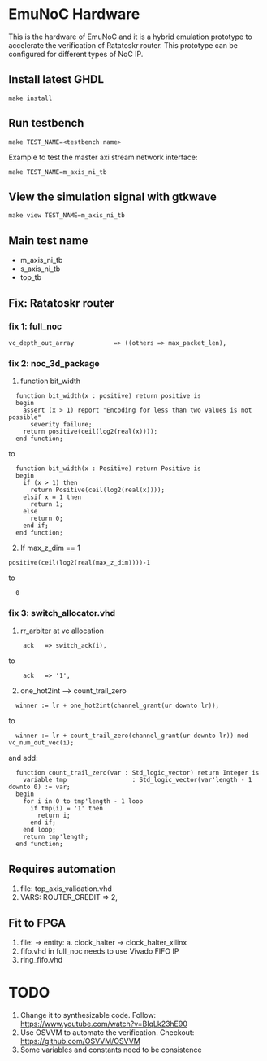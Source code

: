 # EmuNoC Hardware
This is the hardware of EmuNoC and it is a hybrid emulation prototype to accelerate the verification of Ratatoskr router. This prototype can be configured for different types of NoC IP.

## Install latest GHDL
```
make install
```

## Run testbench
```
make TEST_NAME=<testbench name>
```

Example to test the master axi stream network interface:
```
make TEST_NAME=m_axis_ni_tb
```

## View the simulation signal with gtkwave
```
make view TEST_NAME=m_axis_ni_tb
```

## Main test name
- m_axis_ni_tb
- s_axis_ni_tb
- top_tb


## Fix: Ratatoskr router

### fix 1: full_noc

```
vc_depth_out_array           => ((others => max_packet_len),
```

### fix 2: noc_3d_package

1. function bit_width

```
  function bit_width(x : positive) return positive is
  begin
    assert (x > 1) report "Encoding for less than two values is not possible"
      severity failure;
    return positive(ceil(log2(real(x))));
  end function;
```

  to

```
  function bit_width(x : Positive) return Positive is
  begin
    if (x > 1) then
      return Positive(ceil(log2(real(x))));
    elsif x = 1 then
      return 1;
    else
      return 0;
    end if;
  end function;
```

2. If max_z_dim == 1
```
positive(ceil(log2(real(max_z_dim))))-1
```

  to

```
  0
```


### fix 3: switch_allocator.vhd

1. rr_arbiter at vc allocation

```
    ack   => switch_ack(i),
```
to
```
    ack   => '1',
```

2. one_hot2int --> count_trail_zero
```
  winner := lr + one_hot2int(channel_grant(ur downto lr));
```
  to
```
  winner := lr + count_trail_zero(channel_grant(ur downto lr)) mod vc_num_out_vec(i);
```
and add:

```
  function count_trail_zero(var : Std_logic_vector) return Integer is
    variable tmp                  : Std_logic_vector(var'length - 1 downto 0) := var;
  begin
    for i in 0 to tmp'length - 1 loop
      if tmp(i) = '1' then
        return i;
      end if;
    end loop;
    return tmp'length;
  end function;
```


## Requires automation
1. file: top_axis_validation.vhd
2. VARS: ROUTER_CREDIT => 2,

## Fit to FPGA
1. file:
-> entity:
a. clock_halter -> clock_halter_xilinx
2. fifo.vhd in full_noc needs to use Vivado FIFO IP
3. ring_fifo.vhd

# TODO
1. Change it to synthesizable code. Follow: https://www.youtube.com/watch?v=BIqLk23hE90
2. Use OSVVM to automate the verification. Checkout: https://github.com/OSVVM/OSVVM
3. Some variables and constants need to be consistence